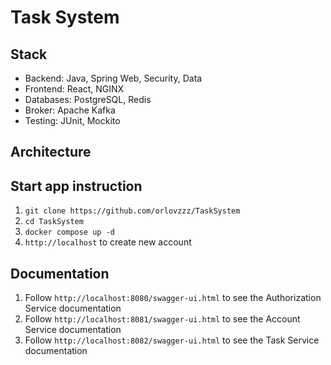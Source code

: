 # Task System

## Stack
* Backend: Java, Spring Web, Security, Data
* Frontend: React, NGINX
* Databases: PostgreSQL, Redis
* Broker: Apache Kafka
* Testing: JUnit, Mockito

## Architecture


## Start app instruction
1. `git clone https://github.com/orlovzzz/TaskSystem`
2. `cd TaskSystem`
3. `docker compose up -d`
4. `http://localhost` to create new account

## Documentation
1. Follow `http://localhost:8080/swagger-ui.html` to see the Authorization Service documentation
2. Follow `http://localhost:8081/swagger-ui.html` to see the Account Service documentation
3. Follow `http://localhost:8082/swagger-ui.html` to see the Task Service documentation
